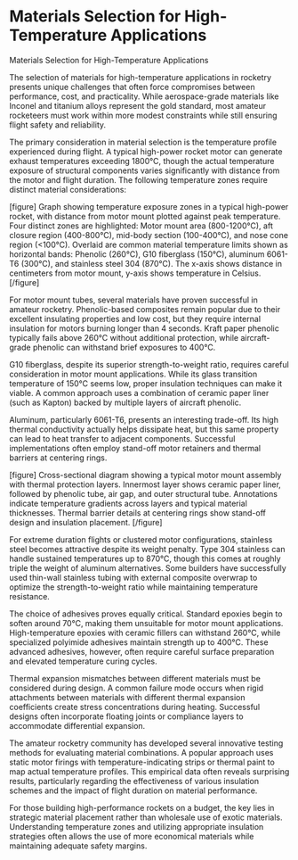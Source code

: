 # Materials Selection for High-Temperature Applications

Materials Selection for High-Temperature Applications

The selection of materials for high-temperature applications in rocketry presents unique challenges that often force compromises between performance, cost, and practicality. While aerospace-grade materials like Inconel and titanium alloys represent the gold standard, most amateur rocketeers must work within more modest constraints while still ensuring flight safety and reliability.

The primary consideration in material selection is the temperature profile experienced during flight. A typical high-power rocket motor can generate exhaust temperatures exceeding 1800°C, though the actual temperature exposure of structural components varies significantly with distance from the motor and flight duration. The following temperature zones require distinct material considerations:

[figure]
Graph showing temperature exposure zones in a typical high-power rocket, with distance from motor mount plotted against peak temperature. Four distinct zones are highlighted: Motor mount area (800-1200°C), aft closure region (400-800°C), mid-body section (100-400°C), and nose cone region (<100°C). Overlaid are common material temperature limits shown as horizontal bands: Phenolic (260°C), G10 fiberglass (150°C), aluminum 6061-T6 (300°C), and stainless steel 304 (870°C). The x-axis shows distance in centimeters from motor mount, y-axis shows temperature in Celsius.
[/figure]

For motor mount tubes, several materials have proven successful in amateur rocketry. Phenolic-based composites remain popular due to their excellent insulating properties and low cost, but they require internal insulation for motors burning longer than 4 seconds. Kraft paper phenolic typically fails above 260°C without additional protection, while aircraft-grade phenolic can withstand brief exposures to 400°C.

G10 fiberglass, despite its superior strength-to-weight ratio, requires careful consideration in motor mount applications. While its glass transition temperature of 150°C seems low, proper insulation techniques can make it viable. A common approach uses a combination of ceramic paper liner (such as Kapton) backed by multiple layers of aircraft phenolic.

Aluminum, particularly 6061-T6, presents an interesting trade-off. Its high thermal conductivity actually helps dissipate heat, but this same property can lead to heat transfer to adjacent components. Successful implementations often employ stand-off motor retainers and thermal barriers at centering rings.

[figure]
Cross-sectional diagram showing a typical motor mount assembly with thermal protection layers. Innermost layer shows ceramic paper liner, followed by phenolic tube, air gap, and outer structural tube. Annotations indicate temperature gradients across layers and typical material thicknesses. Thermal barrier details at centering rings show stand-off design and insulation placement.
[/figure]

For extreme duration flights or clustered motor configurations, stainless steel becomes attractive despite its weight penalty. Type 304 stainless can handle sustained temperatures up to 870°C, though this comes at roughly triple the weight of aluminum alternatives. Some builders have successfully used thin-wall stainless tubing with external composite overwrap to optimize the strength-to-weight ratio while maintaining temperature resistance.

The choice of adhesives proves equally critical. Standard epoxies begin to soften around 70°C, making them unsuitable for motor mount applications. High-temperature epoxies with ceramic fillers can withstand 260°C, while specialized polyimide adhesives maintain strength up to 400°C. These advanced adhesives, however, often require careful surface preparation and elevated temperature curing cycles.

Thermal expansion mismatches between different materials must be considered during design. A common failure mode occurs when rigid attachments between materials with different thermal expansion coefficients create stress concentrations during heating. Successful designs often incorporate floating joints or compliance layers to accommodate differential expansion.

The amateur rocketry community has developed several innovative testing methods for evaluating material combinations. A popular approach uses static motor firings with temperature-indicating strips or thermal paint to map actual temperature profiles. This empirical data often reveals surprising results, particularly regarding the effectiveness of various insulation schemes and the impact of flight duration on material performance.

For those building high-performance rockets on a budget, the key lies in strategic material placement rather than wholesale use of exotic materials. Understanding temperature zones and utilizing appropriate insulation strategies often allows the use of more economical materials while maintaining adequate safety margins.